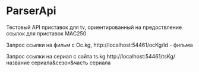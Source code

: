 # ParserApi
Тестовый API  приcтавок для tv, ориентированный на предоствление ссылок для приставок MAC250

Запрос ссылки на фильм с Oc.kg, http://localhost:54461/ocKg/Id - фильма

Запрос ссылки на сериал  с сайта ts.kg http://localhost:54461/tsKg/название сериала&сезон&часть сериала
